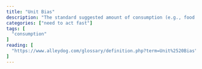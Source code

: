 ```yaml
---
title: "Unit Bias"
description: "The standard suggested amount of consumption (e.g., food serving size) is perceived to be appropriate, and a person would consume it all even if it is too much for this particular person."
categories: ["need to act fast"]
tags: [
  "consumption"
]
reading: [
  "https://www.alleydog.com/glossary/definition.php?term=Unit%2520Bias"
]
---
```


